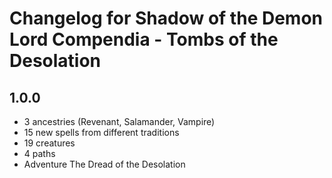 # Changelog for Shadow of the Demon Lord Compendia - Tombs of the Desolation

## 1.0.0

- 3 ancestries (Revenant, Salamander, Vampire)
- 15 new spells from different traditions
- 19 creatures
- 4 paths
- Adventure The Dread of the Desolation
